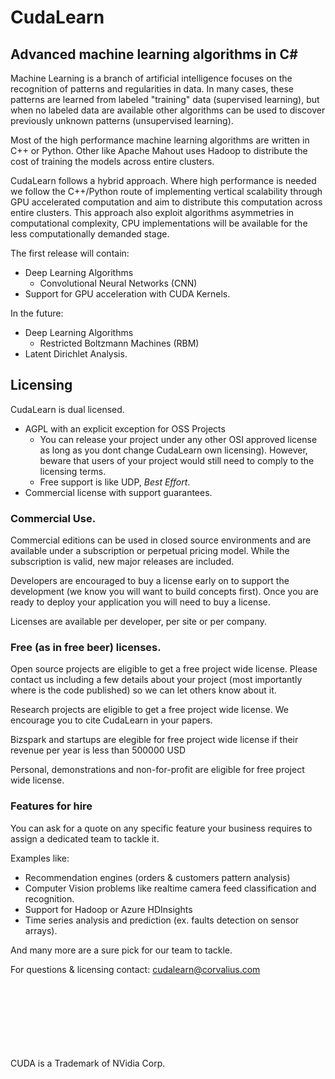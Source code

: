 CudaLearn
=========

Advanced machine learning algorithms in C# 
-


Machine Learning is a branch of artificial intelligence focuses on the recognition of patterns and regularities in data. In many cases, these patterns are learned from labeled "training" data (supervised learning), but when no labeled data are available other algorithms can be used to discover previously unknown patterns (unsupervised learning).

Most of the high performance machine learning algorithms are written in C++ or Python. Other like Apache Mahout uses Hadoop to distribute the cost of training the models across entire clusters.

CudaLearn follows a hybrid approach. Where high performance is needed we follow the C++/Python route of implementing vertical scalability through GPU accelerated computation and aim to distribute this computation across entire clusters. This approach also exploit algorithms asymmetries in computational complexity, CPU implementations will be available for the less computationally demanded stage.

The first release will contain: 

- Deep Learning Algorithms 
  - Convolutional Neural Networks (CNN)
- Support for GPU acceleration with CUDA Kernels.
 
In the future:

- Deep Learning Algorithms 
  - Restricted Boltzmann Machines (RBM)
- Latent Dirichlet Analysis.


Licensing
-

CudaLearn is dual licensed. 

- AGPL with an explicit exception for OSS Projects 
  - You can release your project under any other OSI approved license as long as you dont change CudaLearn own licensing). However, beware that users of your project would still need to comply to the licensing terms.
  - Free support is like UDP, *Best Effort*.
- Commercial license with support guarantees.

### Commercial Use.

Commercial editions can be used in closed source environments and are available under a subscription or perpetual pricing model. While the subscription is valid, new major releases are included.
 
Developers are encouraged to buy a license early on to support the development (we know you will want to build concepts first). Once you are ready to deploy your application you will need to buy a license.
 
Licenses are available per developer, per site or per company. 

### Free (as in free beer) licenses. 

Open source projects are eligible to get a free project wide license. Please contact us including a few details about your project (most importantly where is the code published) so we can let others know about it. 
 
Research projects are eligible to get a free project wide license. We encourage you to cite CudaLearn in your papers.
 
Bizspark and startups are elegible for free project wide license if their revenue per year is less than 500000 USD
 
Personal, demonstrations and non-for-profit are eligible for free project wide license.

### Features for hire

You can ask for a quote on any specific feature your business requires to assign a dedicated team to tackle it.

Examples like:

- Recommendation engines (orders & customers pattern analysis)
- Computer Vision problems like realtime camera feed classification and recognition.
- Support for Hadoop or Azure HDInsights
- Time series analysis and prediction (ex. faults detection on sensor arrays).

And many more are a sure pick for our team to tackle.


For questions & licensing contact: <a href="mailto:cudalearn@corvalius.com?subject=[CudaLearn] Licensing">cudalearn@corvalius.com</a>



<br/>
<br/>
<br/>
<br/>
<br/>
<br/>
<br/>
CUDA is a Trademark of NVidia Corp.
